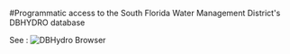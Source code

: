 #Programmatic access to the South Florida Water Management District's DBHYDRO database

See : ![DBHydro Browser](http://my.sfwmd.gov/dbhydroplsql/show_dbkey_info.main_menu)

